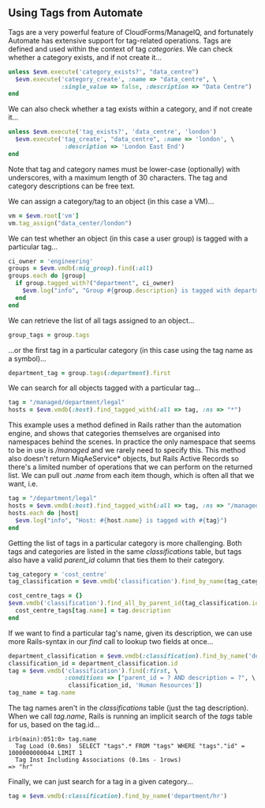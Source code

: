 ## Using Tags from Automate
Tags are a very powerful feature of CloudForms/ManageIQ, and fortunately Automate has extensive support for tag-related operations.
Tags are defined and used within the context of tag _categories_. We can check whether a category exists, and if not create it...

```ruby
unless $evm.execute('category_exists?', "data_centre")
  $evm.execute('category_create', :name => "data_centre", \
               :single_value => false, :description => "Data Centre")
end
```
We can also check whether a tag exists within a category, and if not create it...

```ruby
unless $evm.execute('tag_exists?', 'data_centre', 'london')
  $evm.execute('tag_create', "data_centre", :name => 'london', \
                :description => 'London East End')
end
```
Note that tag and category names must be lower-case (optionally) with underscores, with a maximum length of 30 characters. The tag and category descriptions can be free text.

We can assign a category/tag to an object (in this case a VM)...

```ruby
vm = $evm.root['vm']
vm.tag_assign("data_center/london")
```

We can test whether an object (in this case a user group) is tagged with a particular tag...

```ruby
ci_owner = 'engineering'
groups = $evm.vmdb(:miq_group).find(:all)
groups.each do |group|
  if group.tagged_with?("department", ci_owner)
    $evm.log("info", "Group #{group.description} is tagged with department/#{ci_owner}")
  end
end
```
We can retrieve the list of all tags assigned to an object...

```ruby
group_tags = group.tags
```

...or the first tag in a particular category (in this case using the tag name as a symbol)...

```ruby
department_tag = group.tags(:department).first
```
We can search for all objects tagged with a particular tag...

```ruby
tag = "/managed/department/legal"
hosts = $evm.vmdb(:host).find_tagged_with(:all => tag, :ns => "*")
```
This example uses a method defined in Rails rather than the automation engine, and shows that categories themselves are organised into namespaces behind the scenes. In practice the only namespace that seems to be in use is _/managed_ and we rarely need to specify this. This method also doesn't return MiqAeService* objects, but Rails Active Records so there's a limited number of operations that we can perform on the returned list. We can pull out _.name_  from each item though, which is often all that we want, i.e.

```ruby
tag = "/department/legal"
hosts = $evm.vmdb(:host).find_tagged_with(:all => tag, :ns => "/managed")
hosts.each do |host|
  $evm.log("info", "Host: #{host.name} is tagged with #{tag}")
end
```

Getting the list of tags in a particular category is more challenging. Both tags and categories are listed in the same _classifications_ table, but tags also have a valid _parent\_id_ column that ties them to their category.

```ruby
tag_category = 'cost_centre'
tag_classification = $evm.vmdb('classification').find_by_name(tag_category)

cost_centre_tags = {}
$evm.vmdb('classification').find_all_by_parent_id(tag_classification.id).each do |tag|
  cost_centre_tags[tag.name] = tag.description
end
```

If we want to find a particular tag's name, given its description, we can use more Rails-syntax in our _find_ call to lookup two fields at once...


```ruby
department_classification = $evm.vmdb(:classification).find_by_name('department')
classification_id = department_classification.id
tag = $evm.vmdb('classification').find(:first, \
				:conditions => ["parent_id = ? AND description = ?", \
				 classification_id, 'Human Resources'])
tag_name = tag.name
```

The tag names aren't in the _classifications_ table (just the tag description). When we call _tag.name_, Rails is running an implicit search of the _tags_ table for us, based on the tag.id...

```
irb(main):051:0> tag.name
  Tag Load (0.6ms)  SELECT "tags".* FROM "tags" WHERE "tags"."id" = 1000000000044 LIMIT 1
  Tag Inst Including Associations (0.1ms - 1rows)
=> "hr"
```

Finally, we can just search for a tag in a given category...

```ruby
tag = $evm.vmdb(:classification).find_by_name('department/hr')
```




